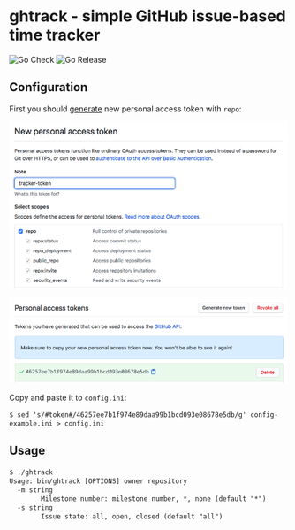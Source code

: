 # ghtrack - simple GitHub issue-based time tracker
![Go Check](https://github.com/pomidoroshev/ghtrack/workflows/Go%20Check/badge.svg)
![Go Release](https://github.com/pomidoroshev/ghtrack/workflows/Go%20Release/badge.svg)

## Configuration

First you should [generate](https://github.com/settings/tokens/new) new personal access token with `repo`:

![](images/token-1.png)

![](images/token-2.png)

Copy and paste it to `config.ini`:

```
$ sed 's/#token#/46257ee7b1f974e89daa99b1bcd093e08678e5db/g' config-example.ini > config.ini
```

## Usage

```
$ ./ghtrack
Usage: bin/ghtrack [OPTIONS] owner repository
  -m string
    	Milestone number: milestone number, *, none (default "*")
  -s string
    	Issue state: all, open, closed (default "all")
```

